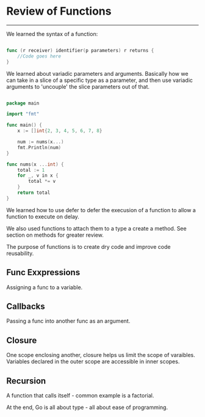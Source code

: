 # Review of Functions

-------------------------------------------------------------------------------------

We learned the syntax of a function:

```go

func (r receiver) identifier(p parameters) r returns {
    //Code goes here
}

```

We learned about variadic parameters and arguments. Basically how we can take in a slice of a specific type as a parameter, and then use variadic arguments to 'uncouple' the slice parameters out of that.

```go

package main

import "fmt"

func main() {
    x := []int{2, 3, 4, 5, 6, 7, 8}

    num := nums(x...)
    fmt.Println(num)
}

func nums(x ...int) {
    total := 1
    for _, v in x {
        total *= v
    }
    return total
}

```

We learned how to use defer to defer the execusion of a function to allow a function to execute on delay.

We also used functions to attach them to a type a create a method. See section on methods for greater review.

The purpose of functions is to create dry code and improve code reusability.

## Func Exxpressions

Assigning a func to a variable.

## Callbacks

Passing a func into another func as an argument.

## Closure

One scope enclosing another, closure helps us limit the scope of varaibles.
Variables declared in the outer scope are accessible in inner scopes.

## Recursion

A function that calls itself - common example is a factorial.

At the end, Go is all about type - all about ease of programming.